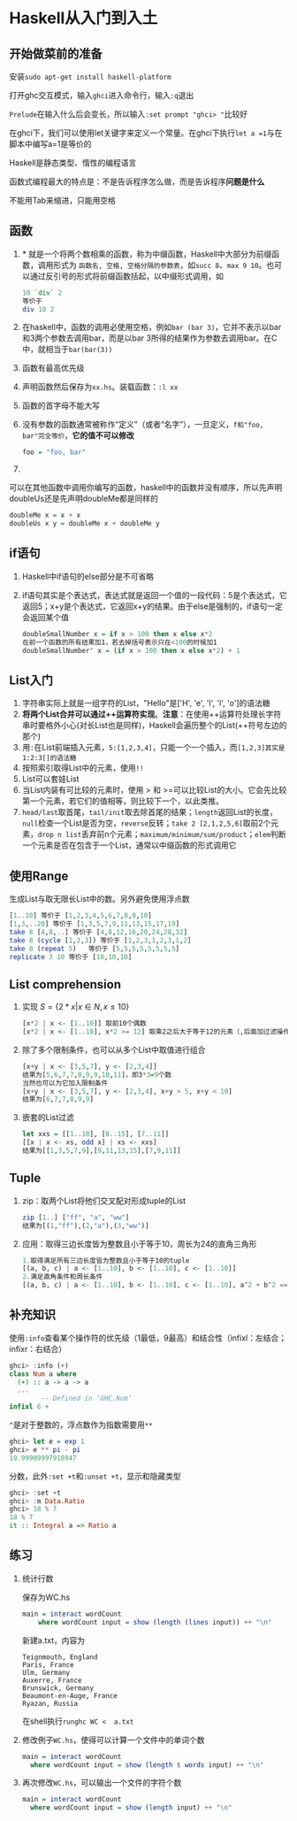 # Haskell从入门到入土

## 开始做菜前的准备

安装`sudo apt-get install haskell-platform`

打开ghc交互模式，输入`ghci`进入命令行，输入`:q`退出

`Prelude`在输入什么后会变长，所以输入`:set prompt "ghci> "`比较好

在ghci下，我们可以使用let关键字来定义一个常量。在ghci下执行`let a =1`与在脚本中编写a=1是等价的

Haskell是静态类型、惰性的编程语言

函数式编程最大的特点是：不是告诉程序怎么做，而是告诉程序**问题是什么**

不能用Tab来缩进，只能用空格



## 函数

1. \* 就是一个将两个数相乘的函数，称为中缀函数，Haskell中大部分为前缀函数，调用形式为 `函数名, 空格, 空格分隔的参数表`，如`succ 8`、`max 9 10`。也可以通过反引号的形式将前缀函数括起，以中缀形式调用，如

    ```haskell
    10 `div` 2 
    等价于
    div 10 2
    ```

2. 在haskell中，函数的调用必使用空格，例如`bar (bar 3)`，它并不表示以bar和3两个参数去调用bar，而是以bar 3所得的结果作为参数去调用bar。在C中，就相当于`bar(bar(3))`

3. 函数有最高优先级

4. 声明函数然后保存为`xx.hs`。装载函数：`:l xx`

5. 函数的首字母不能大写

6. 没有参数的函数通常被称作“定义”（或者“名字”），一旦定义，`f和"foo, bar"完全等价`，**它的值不可以修改**

   ```haskell
   foo = "foo, bar"
   ```

7. 

可以在其他函数中调用你编写的函数，haskell中的函数并没有顺序，所以先声明doubleUs还是先声明doubleMe都是同样的

```haskell
doubleMe x = x + x
doubleUs x y = doubleMe x + doubleMe y
```

## if语句

1. Haskell中if语句的else部分是不可省略

2. if语句其实是个表达式，表达式就是返回一个值的一段代码：5是个表达式，它返回5；x+y是个表达式，它返回x+y的结果。由于else是强制的，if语句一定会返回某个值

   ```haskell
   doubleSmallNumber x = if x > 100 then x else x*2
   在前一个函数的所有结果加1，若去掉括号表示只在<100的时候加1
   doubleSmallNumber' x = (if x > 100 then x else x*2) + 1
   ```


## List入门

1. 字符串实际上就是一组字符的List，"Hello"是['H', 'e', 'l', 'l', 'o']的语法糖
2. **将两个List合并可以通过++运算符实现**。**注意**：在使用++运算符处理长字符串时要格外小心(对长List也是同样)，Haskell会遍历整个的List(++符号左边的那个)
3. 用`:`在List前端插入元素，`5:[1,2,3,4]`，只能一个一个插入，而`[1,2,3]其实是1:2:3[]的语法糖`
4. 按照索引取得List中的元素，使用`!!`
5. List可以套娃List
6. 当List内装有可比较的元素时，使用 > 和 >=可以比较List的大小。它会先比较第一个元素，若它们的值相等，则比较下一个，以此类推。
7. `head/last`取首尾，`tail/init`取去除首尾的结果；`length`返回List的长度，`null`检查一个List是否为空，`reverse`反转；`take 2 [2,1,2,5,6]`取前2个元素，`drop n list`丢弃前n个元素；`maximum/minimum/sum/product`；`elem`判断一个元素是否在包含于一个List，通常以中缀函数的形式调用它

## 使用Range

生成List与取无限长List中的数。另外避免使用浮点数

```haskell
[1..10] 等价于 [1,2,3,4,5,6,7,8,9,10]
[1,3,..20] 等价于 [1,3,5,7,9,11,13,15,17,19]
take 8 [4,8,..] 等价于 [4,8,12,16,20,24,28,32]
take 8 (cycle [1,2,3]) 等价于 [1,2,3,1,2,3,1,2]
take 8 (repeat 5)	等价于 [5,5,5,5,5,5,5,5]
replicate 3 10 等价于 [10,10,10]
```

## List comprehension

1. 实现 $S = \{2*x | x \in N, x \leq 10\}$ 

    ```haskell
    [x*2 | x <- [1..10]] 取前10个偶数
    [x*2 | x <- [1..10], x*2 >= 12] 取乘2之后大于等于12的元素（,后面加过滤操作）
    ```

2. 除了多个限制条件，也可以从多个List中取值进行组合

   ```haskell
   [x+y | x <- [3,5,7], y <- [2,3,4]]
   结果为[5,6,7,7,8,9,9,10,11]，即3*3=9个数
   当然也可以为它加入限制条件
   [x+y | x <- [3,5,7], y <- [2,3,4], x+y > 5, x+y < 10]
   结果为[6,7,7,8,9,9]
   ```

3. 嵌套的List过滤

   ```haskell
   let xxs = [[1..10], [8..15], [7..11]]
   [[x | x <- xs, odd x] | xs <- xxs]
   结果为[[1,3,5,7,9],[9,11,13,15],[7,9,11]]
   ```


## Tuple

1. zip：取两个List将他们交叉配对形成tuple的List

   ```haskell
   zip [1..] ["ff", "a", "ww"] 
   结果为[(1,"ff"),(2,"a"),(3,"ww")]
   ```

2. 应用：取得三边长度皆为整数且小于等于10，周长为24的直角三角形

   ```haskell
   1.取得满足所有三边长度皆为整数且小于等于10的tuple
   [(a, b, c) | a <- [1..10], b <- [1..10], c <- [1..10]]
   2.满足直角条件和周长条件
   [(a, b, c) | a <- [1..10], b <- [1..10], c <- [1..10], a^2 + b^2 == c^2, a < b, b < c, a+b+c == 24]
   ```

## 补充知识

使用`:info`查看某个操作符的优先级（1最低，9最高）和结合性（infixl：左结合；infixr：右结合）

```haskell
ghci> :info (+)
class Num a where
  (+) :: a -> a -> a
  ...
        -- Defined in ‘GHC.Num’
infixl 6 +
```



`^`是对于整数的，浮点数作为指数需要用`**`

```haskell
ghci> let e = exp 1
ghci> e ** pi - pi
19.99909997918947
```



分数，此外`:set +t`和`:unset +t`，显示和隐藏类型

```haskell
ghci> :set +t
ghci> :m Data.Ratio
ghci> 18 % 7
18 % 7
it :: Integral a => Ratio a
```



## 练习

1. 统计行数

   保存为WC.hs

   ```haskell
   main = interact wordCount
       where wordCount input = show (length (lines input)) ++ "\n"
   ```

   

   新建a.txt，内容为

   ```
   Teignmouth, England
   Paris, France
   Ulm, Germany
   Auxerre, France
   Brunswick, Germany
   Beaumont-en-Auge, France
   Ryazan, Russia
   ```

   

   在shell执行`runghc WC <  a.txt`

2. 修改例子`WC.hs`，使得可以计算一个文件中的单词个数

   ```haskell
   main = interact wordCount
     where wordCount input = show (length $ words input) ++ "\n"
   ```

   

3. 再次修改`WC.hs`，可以输出一个文件的字符个数

   ```haskell
   main = interact wordCount
     where wordCount input = show (length input) ++ "\n"
   ```

   
